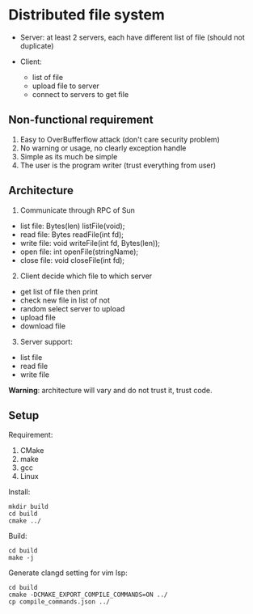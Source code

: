 # Distributed file system

- Server: at least 2 servers, each have different list of file (should not duplicate)

- Client:

    - list of file
    - upload file to server
    - connect to servers to get file

## Non-functional requirement

1. Easy to OverBufferflow attack (don't care security problem)
2. No warning or usage, no clearly exception handle
3. Simple as its much be simple
4. The user is the program writer (trust everything from user)

## Architecture

1. Communicate through RPC of Sun

- list file: Bytes(len) listFile(void);
- read file: Bytes readFile(int fd);
- write file: void writeFile(int fd, Bytes(len));
- open file: int openFile(stringName);
- close file: void closeFile(int fd);

2. Client decide which file to which server

- get list of file then print
- check new file in list of not
- random select server to upload
- upload file
- download file

3. Server support:

- list file
- read file
- write file

**Warning**: architecture will vary and do not trust it, trust code.

## Setup

Requirement:

1. CMake
2. make
3. gcc
4. Linux

Install:

```
mkdir build
cd build
cmake ../
```

Build:

```
cd build
make -j
```

Generate clangd setting for vim lsp:

```
cd build
cmake -DCMAKE_EXPORT_COMPILE_COMMANDS=ON ../
cp compile_commands.json ../
```
